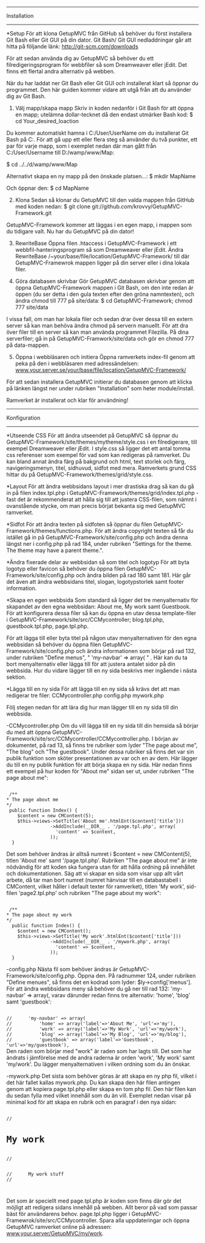 *************
Installation 
*************

*Setup
För att klona GetupMVC från GitHub så behöver du först installera Git Bash eller Git GUI på din dator.
Git Bash/ Git GUI nedladdningar går att hitta på följande länk: http://git-scm.com/downloads

För att sedan använda dig av GetupMVC så behöver du ett filredigeringsprogram för webbfiler så som Dreamweaver 
eller jEdit. Det finns ett flertal andra alternativ på webben. 

När du har laddat ner Git Bash eller Git GUI och installerat klart så öppnar du programmet. Den här guiden 
kommer vidare att utgå från att du använder dig av Git Bash. 

1. Välj mapp/skapa mapp
Skriv in koden nedanför i Git Bash för att öppna en mapp; utelämna dollar-tecknet då den endast utmärker Bash kod:
$ cd Your_desired_loaction  

Du kommer automatiskt hamna i C:/User/UserName om du installerat Git Bash på C:. För att gå upp ett eller flera 
steg så använder du två punkter, ett par för varje mapp, som i exemplet nedan där man gått från 
C:/User/Username till D:/wamp/www/Map:

$ cd ../../d/wamp/www/Map

Alternativt skapa en ny mapp på den önskade platsen...:
$ mkdir MapName

Och öppnar den:
$ cd MapName

2. Klona
Sedan så klonar du GetupMVC till den valda mappen från GitHub med koden nedan:
$ git clone git://github.com/krovvy/GetupMVC-Framework.git

GetupMVC-Framework kommer att läggas i en egen mapp, i mappen som du tidigare valt. Nu har du GetupMVC på din dator!

3. RewriteBase
Öppna filen .htaccess i GetupMVC-Framework i ett webbfil-hanteringsprogram så som Dreamweaver eller jEdit. 
Ändra RewriteBase /~your/base/file/location/GetupMVC-Framework/ till där GetupMVC-Framewrok mappen ligger på 
din server eller i dina lokala filer. 

4. Göra databasen skrivbar
Gör GetupMVC databasen skrivbar genom att öppna GetupMVC-Framework mappen i Git Bash, om den inte redan är öppen 
(du ser detta i den gula texten efter den gröna namntexten), och ändra chmod till 777 på site/data:
$ cd GetupMVC-Framework; chmod 777 site/data 

I vissa fall, om man har lokala filer och sedan drar över dessa till en extern server så kan man behöva ändra chmod 
på servern manuellt. För att dra över filer till en server så kan man använda programmet Filezilla. På dina serverfiler;
gå in på GetupMVC-Framwork/site/data och gör en chmod 777 på data-mappen. 

5. Öppna i webbläsaren och initiera
Öppna ramverkets index-fil genom att peka på den i webbläsaren med adressändelsen: 
www.your.server.se/your/base/file/location/GetupMVC-Framework/

För att sedan installera GetupMVC initierar du databasen genom att klicka på länken längst ner under 
rubriken "Installation" som heter module/install.

Ramverket är installerat och klar för användning!

*************
Konfiguration
*************

*Utseende CSS
För att ändra utseendet på GetupMVC så öppnar du GetupMVC-Framework/site/themes/mytheme/style.css i en 
filredigerare, till exempel Dreamweaver eller jEdit.
  I style.css så ligger det ett antal tomma css referenser som exempel för vad som kan redigeras på ramverket. 
Du kan bland annat ändra färg på bakgrund och html, text storlek och färg, navigeringsmenyn, titel, sidhuvud, 
sidfot med mera. 
  Ramverkets grund CSS hittar du på GetupMVC-Framework/themes/grid/style.css.

*Layout
För att ändra webbsidans layout i mer drastiska drag så kan du gå in på filen index.tpl.php 
i GetupMVC-Framework/themes/grid/index.tpl.php - fast det är rekommenderat att hålla sig till att justera 
CSS-filen, som nämnt i ovanstående stycke, om man precis börjat bekanta sig med GetupMVC ramverket. 

*Sidfot
För att ändra texten på sidfoten så öppnar du filen GetupMVC-Framework/themes/functions.php. För att ändra 
copyright texten så får du istället gå in på GetupMVC-Framework/site/config.php och ändra denna längst ner 
i config.php på rad 184, under rubriken "Settings for the theme. The theme may have a parent theme.".

*Ändra fixerade delar av webbsidan så som titel och logotyp
För att byta logotyp eller favicon så behöver du öppna filen GetupMVC-Framework/site/config.php och ändra 
bilden på rad 180 samt 181. Här går det även att ändra webbsidans titel, slogan, logotypstorlek samt footer 
information.

*Skapa en egen webbsida
Som standard så ligger det tre menyalternativ för skapandet av den egna webbsidan: About me, My work samt
Guestbook. För att konfigurera dessa filer så kan du öppna en utav dessa template-filer i 
GetupMVC-Framework/site/src/CCMycontroller; blog.tpl.php, guestbook.tpl.php, page.tpl.php.

För att lägga till eller byta titel på någon utav menyalternativen för den egna webbsidan så behöver du 
öppna filen GetupMVC-Framework/site/config.php och ändra informationen som börjar på rad 132, under 
rubriken "Define menus",  " 'my-navbar' => array( " . Här kan du ta bort menyalternativ eller lägga till 
för att justera antalet sidor på din webbsida. Hur du vidare lägger till en ny sida beskrivs mer ingående 
i nästa sektion.

*Lägga till en ny sida
För att lägga till en ny sida så krävs det att man redigerar tre filer:
CCMycontroller.php
config.php
mywork.php

Följ stegen nedan för att lära dig hur man lägger till en ny sida till din webbsida.

-CCMycontroller.php
Om du vill lägga till en ny sida till din hemsida så börjar du med att öppna 
GetupMVC-Framework/site/src/CCMycontroller/CCMycontroller.php.
  I början av dokumentet, på rad 13, så finns tre rubriker som lyder "The page about me", "The blog" 
och "The guestbook". Under dessa rubriker så finns det var sin publik funktion som sköter presentationen 
av var och en av dem. Här lägger du till en ny publik funktion för att börja skapa en ny sida.
  Här nedan finns ett exempel på hur koden för "About me" sidan ser ut, under rubriken "The page about me":

<pre><code>
 /**
* The page about me
*/
 public function Index() {
    $content = new CMContent(5);
    $this->views->SetTitle('About me'.htmlEnt($content['title']))
                ->AddInclude(__DIR__ . '/page.tpl.php', array(
                  'content' => $content,
                ));
  }
</code></pre>

Det som behöver ändras är alltså numret i $content = new CMContent(5), titlen 'About me' samt '/page.tpl.php'. 
Rubriken "The page about me" är inte nödvändig för att koden ska fungera utan för att hålla ordning på 
innehållet och dokumentationen. 
  Säg att vi skapar en sida som visar upp allt vårt arbete, då tar man bort numret (numret hänvisar till en 
databastabell i CMContent, vilket håller i default texter för ramverket), titlen 'My work', sid-filen 
'page2.tpl.php' och rubriken "The page about my work":

<code>
 /**
* The page about my work
*/
  public function Index() {
    $content = new CMContent();
    $this->views->SetTitle('My work'.htmlEnt($content['title']))
                ->AddInclude(__DIR__ . '/mywork.php', array(
                  'content' => $content,
                ));
  }
</code>

-config.php
Nästa fil som behöver ändras är GetupMVC-Framework/site/config.php. Öppna den. På radnummer 124, under rubriken 
"Define menues", så finns det en kodrad som lyder: $ly->config['menus']. För att ändra webbsidans meny så behöver 
du gå ner till rad 132: 'my-navbar' => array(, varav därunder redan finns tre alternativ: 'home', 'blog' 
samt 'guestbook':

<code>
//      'my-navbar' => array(
//          'home' => array('label'=>'About Me', 'url'=>'my'),
//          'work' => array('label'=>'My Work', 'url'=>'my/work'),
//          'blog' => array('label'=>'My Blog', 'url'=>'my/blog'),
//          'guestbook' => array('label'=>'Guestbook', 'url'=>'my/guestbook'),
</code

Den raden som börjar med "work" är raden som har lagts till. Det som har ändrats i jämförelse med de andra 
raderna är orden 'work', 'My work' samt 'my/work'. Du lägger menyalternativen i vilken ordning som du än önskar. 

-mywork.php
Det sista som behöver göras är att skapa en ny php fil, vilket i det här fallet kallas mywork.php. Du kan skapa 
den här filen antingen genom att kopiera page.tpl.php eller skapa en tom php fil. Den här filen kan du sedan 
fylla med vilket innehåll som du än vill. Exemplet nedan visar på minimal kod för att skapa en rubrik och en 
paragraf i den nya sidan:

<code>
//      <h1>My work</h1>
//      <p>
//      My work stuff
//      </p>
</code>

Det som är speciellt med page.tpl.php är koden som finns där gör det möjligt att redigera sidans innehåll på webben. 
Allt beror på vad som passar bäst för användarens behov. page.tpl.php ligger i 
GetupMVC-Framewrok/site/src/CCMycontroller. Spara alla uppdateringar och öppna GetupMVC ramverket online på adressen: 
www.your.server/GetupMVC/my/work.  
